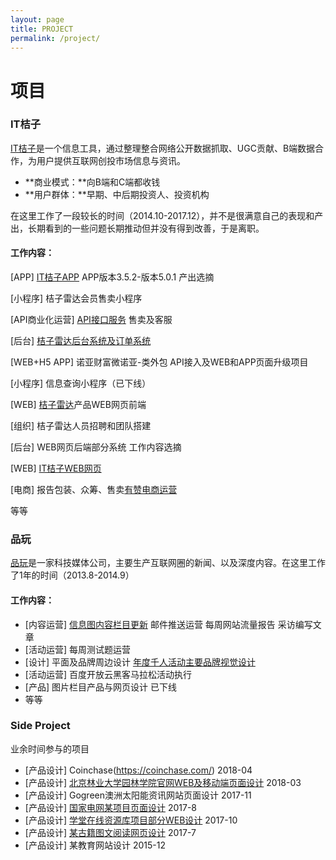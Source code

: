 ```yaml
---
layout: page
title: PROJECT
permalink: /project/
---
```


# 项目
### IT桔子
[IT桔子](https://www.itjuzi.com/)是一个信息工具，通过整理整合网络公开数据抓取、UGC贡献、B端数据合作，为用户提供互联网创投市场信息与资讯。
* **商业模式：**向B端和C端都收钱
* **用户群体：**早期、中后期投资人、投资机构

在这里工作了一段较长的时间（2014.10-2017.12），并不是很满意自己的表现和产出，长期看到的一些问题长期推动但并没有得到改善，于是离职。

#### 工作内容：

[APP] [IT桔子APP](https://itunes.apple.com/cn/app/id915709839) APP版本3.5.2-版本5.0.1 产出选摘

[小程序] 桔子雷达会员售卖小程序

[API商业化运营] [API接口服务](https://www.itjuzi.com/api/) 售卖及客服

[后台] [桔子雷达后台系统及订单系统](https://ruolan.github.io/product/itjuzi-radar-manage-system.html/)

[WEB+H5 APP] 诺亚财富微诺亚-类外包 API接入及WEB和APP页面升级项目

[小程序] 信息查询小程序（已下线）

[WEB] [桔子雷达](http://radar.itjuzi.com/)产品WEB网页前端

[组织] 桔子雷达人员招聘和团队搭建

[后台] WEB网页后端部分系统 工作内容选摘

[WEB] [IT桔子WEB网页](https://www.itjuzi.com/)

[电商] 报告包装、众筹、售卖[有赞电商运营](https://h5.youzan.com/v2/showcase/homepage?alias=1aq9ufeen)

等等

### 品玩
[品玩](http://www.pingwest.com/)是一家科技媒体公司，主要生产互联网圈的新闻、以及深度内容。在这里工作了1年的时间（2013.8-2014.9）

#### 工作内容：

* [内容运营] [信息图内容栏目更新](http://www.pingwest.com/?s=pingraphic) 邮件推送运营 每周网站流量报告 采访编写文章
* [活动运营] 每周测试题运营
* [设计] 平面及品牌周边设计 [年度千人活动主要品牌视觉设计](http://sync2013bj.pingwest.com/)
* [活动运营] 百度开放云黑客马拉松活动执行
* [产品] 图片栏目产品与网页设计 已下线
* 等等

### Side Project
业余时间参与的项目

* [产品设计] Coinchase(https://coinchase.com/) 2018-04
* [产品设计] [北京林业大学园林学院官网WEB及移动端页面设计](https://ruolan.github.io/design/2018/03/26/beijing-forestry-university-la-school-website-design.hmtl/) 2018-03
* [产品设计] Gogreen澳洲太阳能资讯网站页面设计 2017-11
* [产品设计] [国家电网某项目页面设计](https://ruolan.github.io/design/2017/08/10/national-grid-app.html/)  2017-8
* [产品设计] [学堂在线资源库项目部分WEB设计](https://ruolan.github.io/design/2017/10/10/xuetangx-mooc-website-design.html/) 2017-10
* [产品设计] [某古籍图文阅读网页设计](https://ruolan.github.io/design/2017/07/10/book-reading-website-design.html/) 2017-7
* [产品设计] 某教育网站设计 2015-12
